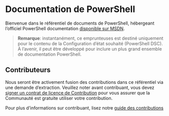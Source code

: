 # Documentation de PowerShell

Bienvenue dans le référentiel de documents de PowerShell, hébergeant l’officiel PowerShell documentation [disponible sur MSDN](https://msdn.microsoft.com/powershell/dsc/overview). 

> **Remarque**: instantanément, ce emprunteuses est destiné uniquement pour le contenu de la Configuration d’état souhaité (PowerShell DSC). À l’avenir, il peut être développé pour inclure un plus grand ensemble de documentation PowerShell. 

## Contributeurs

Nous seront être activement fusion des contributions dans ce référentiel via une demande d’extraction. Veuillez noter avant contribuant, vous devez [signer un contrat de licence de Contribution](https://cla.microsoft.com/) pour vous assurer que la Communauté est gratuite utiliser votre contribution.

Pour plus d’informations sur contribuant, lisez notre [guide des contributions](CONTRIBUTING.md)
